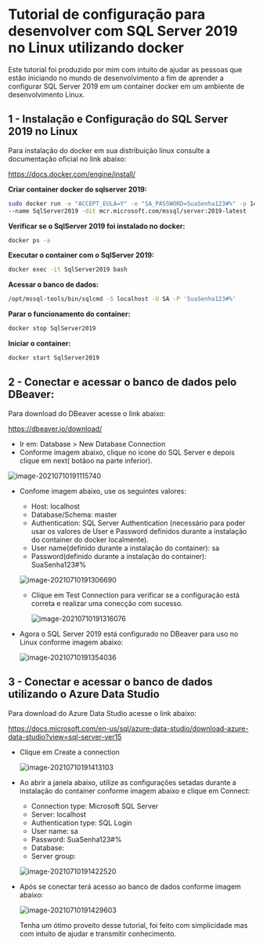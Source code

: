 # **Tutorial de configuração para desenvolver com SQL Server 2019 no Linux utilizando docker**

Este tutorial foi produzido por mim com intuito de ajudar as pessoas que estão iniciando no mundo de desenvolvimento a fim de aprender a configurar SQL Server 2019 em um container docker em um ambiente de desenvolvimento Linux.

## **1 - Instalação e Configuração do SQL Server 2019 no Linux**

Para instalação do docker em sua distribuição linux consulte a documentação oficial no link abaixo:

https://docs.docker.com/engine/install/

**Criar container docker do sqlserver 2019:**

```bash
sudo docker run -e "ACCEPT_EULA=Y" -e "SA_PASSWORD=SuaSenha123#%" -p 1433:1433 \ 
--name SqlServer2019 -dit mcr.microsoft.com/mssql/server:2019-latest
```

**Verificar se o SqlServer 2019 foi instalado no docker:**

```bash
docker ps -a
```

**Executar o container com o SqlServer 2019:**

```bash
docker exec -it SqlServer2019 bash
```

**Acessar o banco de dados:**

```bash
/opt/mssql-tools/bin/sqlcmd -S localhost -U SA -P 'SuaSenha123#%'
```

**Parar o  funcionamento do container:**

```bash
docker stop SqlServer2019
```

**Iniciar o container:**

```bash
docker start SqlServer2019
```



## **2 - Conectar e acessar o banco de dados pelo DBeaver:**

Para download do DBeaver acesse o link abaixo:

https://dbeaver.io/download/

- Ir em: Database > New Database Connection
- Conforme imagem abaixo, clique no icone do SQL Server e depois clique em next( botãoo na parte inferior).

![image-20210710191115740](https://github.com/lipegomes/turorial-como-instalar-sqlserver-no-docker-linux/blob/main/assets/img/image-20210710191115740.png)

- Confome imagem abaixo, use os seguintes valores:

  - Host: localhost
  - Database/Schema: master
  - Authentication: SQL Server Authentication (necessário para poder usar os valores de User e Password definidos durante a instalação do container do docker localmente).
  - User name(definido durante a instalação do container): sa
  - Password(definido durante a instalação do container): SuaSenha123#%

  ![image-20210710191306690](https://github.com/lipegomes/turorial-como-instalar-sqlserver-no-docker-linux/blob/main/assets/img/image-20210710191306690.png)

  - Clique em Test Connection para verificar se a configuração está correta e realizar uma conecção com sucesso.

    ![image-20210710191316076](https://github.com/lipegomes/turorial-como-instalar-sqlserver-no-docker-linux/blob/main/assets/img/image-20210710191316076.png)

    

- Agora o SQL Server 2019 está configurado no DBeaver para uso no Linux conforme imagem abaixo:

  ![image-20210710191354036](https://github.com/lipegomes/turorial-como-instalar-sqlserver-no-docker-linux/blob/main/assets/img/image-20210710191354036.png)



## **3 - Conectar e acessar o banco de dados utilizando o Azure Data Studio**

Para download do Azure Data Studio acesse o link abaixo:

https://docs.microsoft.com/en-us/sql/azure-data-studio/download-azure-data-studio?view=sql-server-ver15

- Clique em Create a connection

  ![image-20210710191413103](https://github.com/lipegomes/turorial-como-instalar-sqlserver-no-docker-linux/blob/main/assets/img/image-20210710191413103.png)

  

- Ao abrir a janela abaixo, utilize as configurações setadas durante a instalação do container conforme imagem abaixo e clique em Connect:

  - Connection type: Microsoft SQL Server
  - Server: localhost
  - Authentication type: SQL Login
  - User name: sa
  - Password: SuaSenha123#%
  - Database: <default>
  - Server group: <default>

  ![image-20210710191422520](https://github.com/lipegomes/turorial-como-instalar-sqlserver-no-docker-linux/blob/main/assets/img/image-20210710191422520.png)

  

- Após se conectar terá acesso ao banco de dados conforme imagem abaixo:

  ![image-20210710191429603](https://github.com/lipegomes/turorial-como-instalar-sqlserver-no-docker-linux/blob/main/assets/img/image-20210710191429603.png)
  
  Tenha um ótimo proveito desse tutorial, foi feito com simplicidade mas com intuito de ajudar e transmitir conhecimento.